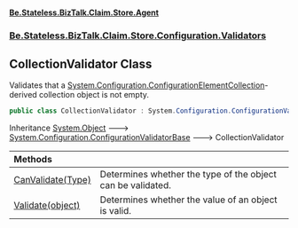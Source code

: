 #### [Be.Stateless.BizTalk.Claim.Store.Agent](README.md 'README')
### [Be.Stateless.BizTalk.Claim.Store.Configuration.Validators](Be.Stateless.BizTalk.Claim.Store.Configuration.Validators.md 'Be.Stateless.BizTalk.Claim.Store.Configuration.Validators')

## CollectionValidator Class

Validates that a [System.Configuration.ConfigurationElementCollection](https://docs.microsoft.com/en-us/dotnet/api/System.Configuration.ConfigurationElementCollection 'System.Configuration.ConfigurationElementCollection')-derived collection object is not empty.

```csharp
public class CollectionValidator : System.Configuration.ConfigurationValidatorBase
```

Inheritance [System.Object](https://docs.microsoft.com/en-us/dotnet/api/System.Object 'System.Object') &#129106; [System.Configuration.ConfigurationValidatorBase](https://docs.microsoft.com/en-us/dotnet/api/System.Configuration.ConfigurationValidatorBase 'System.Configuration.ConfigurationValidatorBase') &#129106; CollectionValidator

| Methods | |
| :--- | :--- |
| [CanValidate(Type)](CollectionValidator.CanValidate(Type).md 'Be.Stateless.BizTalk.Claim.Store.Configuration.Validators.CollectionValidator.CanValidate(System.Type)') | Determines whether the type of the object can be validated. |
| [Validate(object)](CollectionValidator.Validate(object).md 'Be.Stateless.BizTalk.Claim.Store.Configuration.Validators.CollectionValidator.Validate(object)') | Determines whether the value of an object is valid. |
